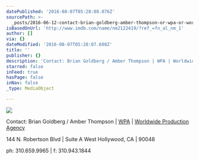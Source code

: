 ```yaml
---
datePublished: '2016-08-07T05:28:08.076Z'
sourcePath: >-
  _posts/2016-06-12-contact-brian-goldberg-amber-thompson-or-wpa-or-worldwide-p.md
isBasedOnUrl: 'http://www.imdb.com/name/nm2122419/?ref_=fn_al_nm_1'
author: []
via: {}
dateModified: '2016-08-07T05:28:07.608Z'
title: ''
publisher: {}
description: 'Contact: Brian Goldberg / Amber Thompson | WPA | Worldwide Production Agency'
starred: false
inFeed: true
hasPage: false
inNav: false
_type: MediaObject

---
```

![](https://s3-us-west-2.amazonaws.com/the-grid-img/p/cca29bfda87a1e387868531d8a9c3ab80011319b.jpg)

Contact: Brian Goldberg / Amber Thompson | [WPA][0] | [Worldwide Production Agency][0]

144 N. Robertson Blvd | Suite A West Hollywood, CA | 90048

ph: 310.659.9965 | f: 310.943.1844

[0]: http://wp-a.com/